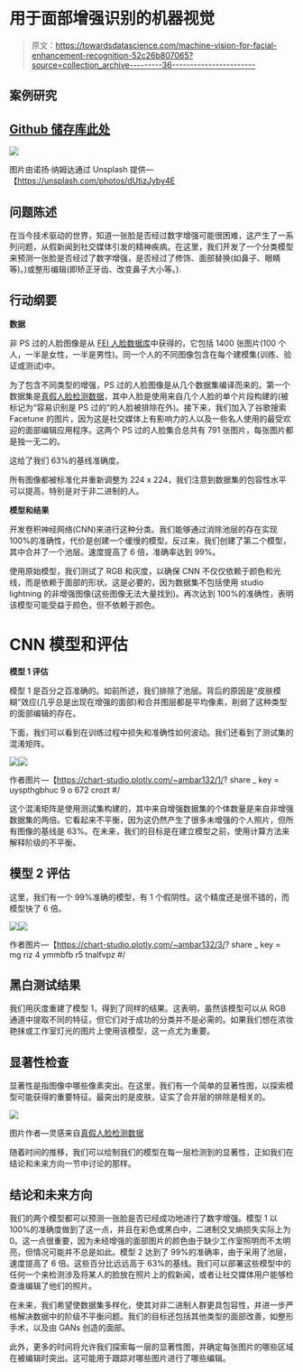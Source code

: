 # 用于面部增强识别的机器视觉

> 原文：<https://towardsdatascience.com/machine-vision-for-facial-enhancement-recognition-52c26b807065?source=collection_archive---------36----------------------->

## 案例研究

## [Github 储存库此处](https://github.com/akleinbort/FacialEnhancementRecognition)

![](img/9d138cd6aecc496cba1d76c76c71a6d6.png)

图片由诺扬·纳姆达通过 Unsplash 提供—【https://unsplash.com/photos/dUtizJyby4E 

## 问题陈述

在当今技术驱动的世界，知道一张脸是否经过数字增强可能很困难，这产生了一系列问题，从假新闻到社交媒体引发的精神疾病。在这里，我们开发了一个分类模型来预测一张脸是否经过了数字增强，是否经过了修饰、面部替换(如鼻子、眼睛等)。)或整形编辑(即矫正牙齿、改变鼻子大小等。).

## 行动纲要

**数据**

非 PS 过的人脸图像是从 [FEI 人脸数据库](https://fei.edu.br/~cet/facedatabase.html)中获得的，它包括 1400 张图片(100 个人，一半是女性，一半是男性)。同一个人的不同图像包含在每个建模集(训练、验证或测试)中。

为了包含不同类型的增强，PS 过的人脸图像是从几个数据集编译而来的。第一个数据集是[真假人脸检测数据](https://www.kaggle.com/ciplab/real-and-fake-face-detection/data)，其中人脸是使用来自几个人脸的单个片段构建的(被标记为“容易识别是 PS 过的”的人脸被排除在外)。接下来，我们加入了谷歌搜索 Facetune 的图片，因为这是社交媒体上有影响力的人以及一些名人使用的最受欢迎的面部编辑应用程序。这两个 PS 过的人脸集合总共有 791 张图片，每张图片都是独一无二的。

这给了我们 63%的基线准确度。

所有图像都被标准化并重新调整为 224 x 224，我们注意到数据集的包容性水平可以提高，特别是对于非二进制的人。

**模型和结果**

开发卷积神经网络(CNN)来进行这种分类。我们能够通过消除池层的存在实现 100%的准确性，代价是创建一个缓慢的模型。反过来，我们创建了第二个模型，其中合并了一个池层。速度提高了 6 倍，准确率达到 99%。

使用原始模型，我们测试了 RGB 和灰度，以确保 CNN 不仅仅依赖于颜色和光线，而是依赖于面部的形状。这是必要的，因为数据集不包括使用 studio lightning 的非增强图像(这些图像无法大量找到)。再次达到 100%的准确性，表明该模型可能受益于颜色，但不依赖于颜色。

# CNN 模型和评估

**模型 1 评估**

模型 1 是百分之百准确的。如前所述，我们排除了池层。背后的原因是“皮肤模糊”效应(几乎总是出现在增强的面部)和合并图层都是平均像素，削弱了这种类型的面部编辑的存在。

下面，我们可以看到在训练过程中损失和准确性如何波动。我们还看到了测试集的混淆矩阵。

![](img/fd5cb53706b9ac95c811aadb15b3a237.png)![](img/a8b13041892cd5a684f5a7dc224db6e5.png)

作者图片—【https://chart-studio.plotly.com/~ambar132/1/? share _ key = uyspthgbhuc 9 o 672 crozt #/

这个混淆矩阵是使用测试集构建的，其中来自增强数据集的个体数量是来自非增强数据集的两倍。它看起来不平衡，因为这仍然产生了很多未增强的个人照片，但所有图像的基线是 63%。在未来，我们的目标是在建立模型之前，使用计算方法来解释阶级的不平衡。

## 模型 2 评估

这里，我们有一个 99%准确的模型，有 1 个假阴性。这个精度还是很不错的，而模型快了 6 倍。

![](img/2d70faeea5efe59e5f785a3fe4e52288.png)![](img/d7a3e8824a907b2ccf1adce8f02a3c1b.png)

作者图片—【https://chart-studio.plotly.com/~ambar132/3/? share _ key = mg riz 4 ymmbfb r5 tnalfvpz #/

## 黑白测试结果

我们用灰度重建了模型 1，得到了同样的结果。这表明，虽然该模型可以从 RGB 通道中提取不同的特征，但它们对于成功的分类并不是必需的。如果我们想在浓妆艳抹或工作室灯光的图片上使用该模型，这一点尤为重要。

## 显著性检查

显著性是指图像中哪些像素突出。在这里，我们有一个简单的显著性图，以探索模型可能获得的重要特征。最突出的是皮肤，证实了合并层的排除是相关的。

![](img/ea3fcc4ac462172722496eda7c114765.png)

图片作者—灵感来自[真假人脸检测数据](https://www.kaggle.com/ciplab/real-and-fake-face-detection/data)

随着时间的推移，我们可以绘制我们的模型在每一层检测到的显著性，正如我们在结论和未来方向一节中讨论的那样。

## 结论和未来方向

我们的两个模型都可以预测一张脸是否已经成功地进行了数字增强。模型 1 以 100%的准确度做到了这一点，并且在彩色或黑白中，二进制交叉熵损失实际上为 0。这一点很重要，因为未经增强的面部图片的颜色由于缺少工作室照明而不太明亮，但情况可能并不总是如此。模型 2 达到了 99%的准确率，由于采用了池层，速度提高了 6 倍。这些百分比远远高于 63%的基线。我们可以部署这些模型中的任何一个来检测涉及将某人的脸放在照片上的假新闻，或者让社交媒体用户能够检查谁编辑了他们的照片。

在未来，我们希望使数据集多样化，使其对非二进制人群更具包容性，并进一步严格解决数据中的阶级不平衡问题。我们的目标还包括其他类型的面部改善，如整形手术，以及由 GANs 创造的面部。

此外，更多的时间将允许我们探索每一层的显著性图，并确定每张图片的哪些区域在被编辑时突出。这可能用于跟踪对哪些图片进行了哪些编辑。